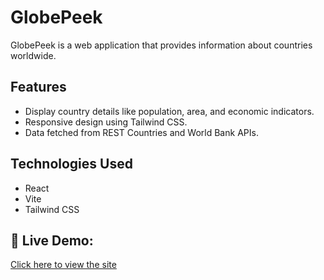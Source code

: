 # GlobePeek

GlobePeek is a web application that provides information about countries worldwide.

## Features

- Display country details like population, area, and economic indicators.
- Responsive design using Tailwind CSS.
- Data fetched from REST Countries and World Bank APIs.

## Technologies Used

- React
- Vite
- Tailwind CSS

## 🔗 Live Demo:
 [Click here to view the site](https://globepeekproj.netlify.app)
